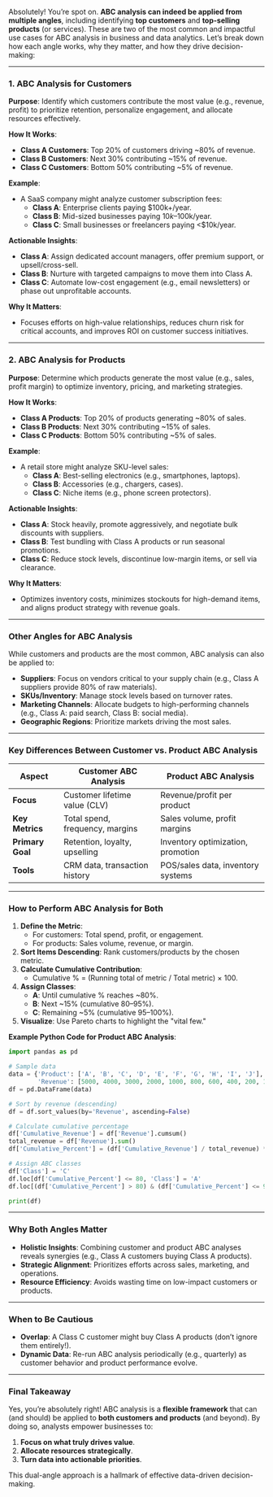 Absolutely! You’re spot on. **ABC analysis can indeed be applied from multiple angles**, including identifying **top customers** and **top-selling products** (or services). These are two of the most common and impactful use cases for ABC analysis in business and data analytics. Let’s break down how each angle works, why they matter, and how they drive decision-making:

---

### **1. ABC Analysis for Customers**  
**Purpose**: Identify which customers contribute the most value (e.g., revenue, profit) to prioritize retention, personalize engagement, and allocate resources effectively.  

**How It Works**:  
- **Class A Customers**: Top 20% of customers driving ~80% of revenue.  
- **Class B Customers**: Next 30% contributing ~15% of revenue.  
- **Class C Customers**: Bottom 50% contributing ~5% of revenue.  

**Example**:  
- A SaaS company might analyze customer subscription fees:  
  - **Class A**: Enterprise clients paying $100k+/year.  
  - **Class B**: Mid-sized businesses paying $10k–$100k/year.  
  - **Class C**: Small businesses or freelancers paying <$10k/year.  

**Actionable Insights**:  
- **Class A**: Assign dedicated account managers, offer premium support, or upsell/cross-sell.  
- **Class B**: Nurture with targeted campaigns to move them into Class A.  
- **Class C**: Automate low-cost engagement (e.g., email newsletters) or phase out unprofitable accounts.  

**Why It Matters**:  
- Focuses efforts on high-value relationships, reduces churn risk for critical accounts, and improves ROI on customer success initiatives.  

---

### **2. ABC Analysis for Products**  
**Purpose**: Determine which products generate the most value (e.g., sales, profit margin) to optimize inventory, pricing, and marketing strategies.  

**How It Works**:  
- **Class A Products**: Top 20% of products generating ~80% of sales.  
- **Class B Products**: Next 30% contributing ~15% of sales.  
- **Class C Products**: Bottom 50% contributing ~5% of sales.  

**Example**:  
- A retail store might analyze SKU-level sales:  
  - **Class A**: Best-selling electronics (e.g., smartphones, laptops).  
  - **Class B**: Accessories (e.g., chargers, cases).  
  - **Class C**: Niche items (e.g., phone screen protectors).  

**Actionable Insights**:  
- **Class A**: Stock heavily, promote aggressively, and negotiate bulk discounts with suppliers.  
- **Class B**: Test bundling with Class A products or run seasonal promotions.  
- **Class C**: Reduce stock levels, discontinue low-margin items, or sell via clearance.  

**Why It Matters**:  
- Optimizes inventory costs, minimizes stockouts for high-demand items, and aligns product strategy with revenue goals.  

---

### **Other Angles for ABC Analysis**  
While customers and products are the most common, ABC analysis can also be applied to:  
- **Suppliers**: Focus on vendors critical to your supply chain (e.g., Class A suppliers provide 80% of raw materials).  
- **SKUs/Inventory**: Manage stock levels based on turnover rates.  
- **Marketing Channels**: Allocate budgets to high-performing channels (e.g., Class A: paid search, Class B: social media).  
- **Geographic Regions**: Prioritize markets driving the most sales.  

---

### **Key Differences Between Customer vs. Product ABC Analysis**  
| **Aspect**               | **Customer ABC Analysis**          | **Product ABC Analysis**           |  
|--------------------------|------------------------------------|------------------------------------|  
| **Focus**                 | Customer lifetime value (CLV)     | Revenue/profit per product         |  
| **Key Metrics**           | Total spend, frequency, margins   | Sales volume, profit margins       |  
| **Primary Goal**          | Retention, loyalty, upselling     | Inventory optimization, promotion  |  
| **Tools**                 | CRM data, transaction history     | POS/sales data, inventory systems  |  

---

### **How to Perform ABC Analysis for Both**  
1. **Define the Metric**:  
   - For customers: Total spend, profit, or engagement.  
   - For products: Sales volume, revenue, or margin.  
2. **Sort Items Descending**: Rank customers/products by the chosen metric.  
3. **Calculate Cumulative Contribution**:  
   - Cumulative % = (Running total of metric / Total metric) × 100.  
4. **Assign Classes**:  
   - **A**: Until cumulative % reaches ~80%.  
   - **B**: Next ~15% (cumulative 80–95%).  
   - **C**: Remaining ~5% (cumulative 95–100%).  
5. **Visualize**: Use Pareto charts to highlight the "vital few."  

**Example Python Code for Product ABC Analysis**:  
```python
import pandas as pd

# Sample data
data = {'Product': ['A', 'B', 'C', 'D', 'E', 'F', 'G', 'H', 'I', 'J'],
        'Revenue': [5000, 4000, 3000, 2000, 1000, 800, 600, 400, 200, 100]}
df = pd.DataFrame(data)

# Sort by revenue (descending)
df = df.sort_values(by='Revenue', ascending=False)

# Calculate cumulative percentage
df['Cumulative_Revenue'] = df['Revenue'].cumsum()
total_revenue = df['Revenue'].sum()
df['Cumulative_Percent'] = (df['Cumulative_Revenue'] / total_revenue) * 100

# Assign ABC classes
df['Class'] = 'C'
df.loc[df['Cumulative_Percent'] <= 80, 'Class'] = 'A'
df.loc[(df['Cumulative_Percent'] > 80) & (df['Cumulative_Percent'] <= 95), 'Class'] = 'B'

print(df)
```

---

### **Why Both Angles Matter**  
- **Holistic Insights**: Combining customer and product ABC analyses reveals synergies (e.g., Class A customers buying Class A products).  
- **Strategic Alignment**: Prioritizes efforts across sales, marketing, and operations.  
- **Resource Efficiency**: Avoids wasting time on low-impact customers or products.  

---

### **When to Be Cautious**  
- **Overlap**: A Class C customer might buy Class A products (don’t ignore them entirely!).  
- **Dynamic Data**: Re-run ABC analysis periodically (e.g., quarterly) as customer behavior and product performance evolve.  

---

### **Final Takeaway**  
Yes, you’re absolutely right! ABC analysis is a **flexible framework** that can (and should) be applied to **both customers and products** (and beyond). By doing so, analysts empower businesses to:  
1. **Focus on what truly drives value**.  
2. **Allocate resources strategically**.  
3. **Turn data into actionable priorities**.  

This dual-angle approach is a hallmark of effective data-driven decision-making.

